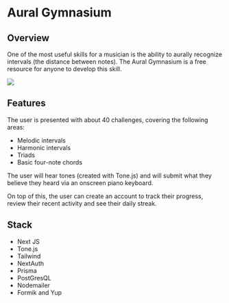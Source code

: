 # Aural Gymnasium

## Overview
One of the most useful skills for a musician is the ability to aurally recognize intervals (the distance between notes). The Aural Gymnasium is a free resource for anyone to develop this skill. 

<img src="./images/musicEd.gif">


## Features
The user is presented with about 40 challenges, covering the following areas:
  - Melodic intervals
  - Harmonic intervals
  - Triads
  - Basic four-note chords

The user will hear tones (created with Tone.js) and will submit what they believe they heard via an onscreen piano keyboard.

On top of this, the user can create an account to track their progress, review their recent activity and see their daily streak.


## Stack
- Next JS
- Tone.js
- Tailwind
- NextAuth
- Prisma
- PostGresQL
- Nodemailer
- Formik and Yup

